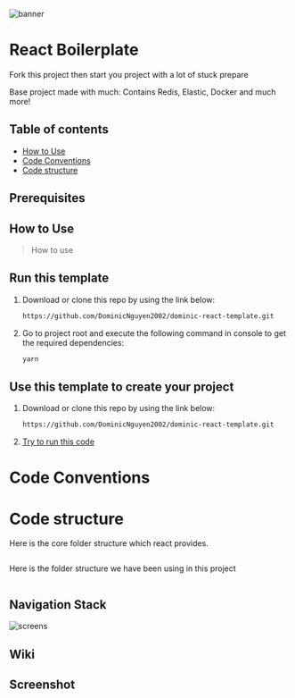 ![banner](resources/images/banner.png)

# React Boilerplate

Fork this project then start you project with a lot of stuck prepare

Base project made with much: Contains Redis, Elastic, Docker and much more!

## Table of contents

- [How to Use](#how-to-use)
- [Code Conventions](#code-conventions)
- [Code structure](#code-structure)

## Prerequisites

## How to Use

> How to use

## Run this template

1. Download or clone this repo by using the link below:

    ```bash
    https://github.com/DominicNguyen2002/dominic-react-template.git
    ```

2. Go to project root and execute the following command in console to get the required dependencies:

    ```bash
    yarn
    ```

## Use this template to create your project

1. Download or clone this repo by using the link below:

      ```bash
      https://github.com/DominicNguyen2002/dominic-react-template.git
      ```

2. [Try to run this code](#run-this-template)

# Code Conventions

# Code structure

Here is the core folder structure which react provides.

```architecture

```

Here is the folder structure we have been using in this project

```architecture

```

## Navigation Stack

![screens](resources/images/screens.png)

## Wiki

## Screenshot
